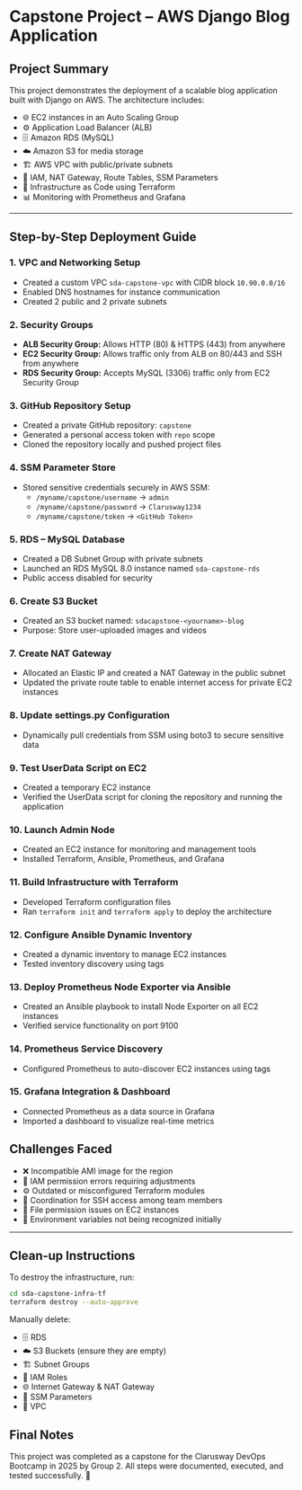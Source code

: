# Capstone Project – AWS Django Blog Application

## Project Summary

This project demonstrates the deployment of a scalable blog application built with Django on AWS. The architecture includes:

- 🌐 EC2 instances in an Auto Scaling Group
- ⚙️ Application Load Balancer (ALB)
- 🗄️ Amazon RDS (MySQL)
- ☁️ Amazon S3 for media storage
- 🏗️ AWS VPC with public/private subnets
- 🔐 IAM, NAT Gateway, Route Tables, SSM Parameters
- 📜 Infrastructure as Code using Terraform
- 📊 Monitoring with Prometheus and Grafana

---

## Step-by-Step Deployment Guide

### 1. VPC and Networking Setup

- Created a custom VPC `sda-capstone-vpc` with CIDR block `10.90.0.0/16`
- Enabled DNS hostnames for instance communication
- Created 2 public and 2 private subnets

### 2. Security Groups

- **ALB Security Group:** Allows HTTP (80) & HTTPS (443) from anywhere
- **EC2 Security Group:** Allows traffic only from ALB on 80/443 and SSH from anywhere
- **RDS Security Group:** Accepts MySQL (3306) traffic only from EC2 Security Group

### 3. GitHub Repository Setup

- Created a private GitHub repository: `capstone`
- Generated a personal access token with `repo` scope
- Cloned the repository locally and pushed project files

### 4. SSM Parameter Store

- Stored sensitive credentials securely in AWS SSM:
  - `/myname/capstone/username` → `admin`
  - `/myname/capstone/password` → `Clarusway1234`
  - `/myname/capstone/token` → `<GitHub Token>`

### 5. RDS – MySQL Database

- Created a DB Subnet Group with private subnets
- Launched an RDS MySQL 8.0 instance named `sda-capstone-rds`
- Public access disabled for security

### 6. Create S3 Bucket

- Created an S3 bucket named: `sdacapstone-<yourname>-blog`
- Purpose: Store user-uploaded images and videos

### 7. Create NAT Gateway

- Allocated an Elastic IP and created a NAT Gateway in the public subnet
- Updated the private route table to enable internet access for private EC2 instances

### 8. Update settings.py Configuration

- Dynamically pull credentials from SSM using boto3 to secure sensitive data

### 9. Test UserData Script on EC2

- Created a temporary EC2 instance
- Verified the UserData script for cloning the repository and running the application

### 10. Launch Admin Node

- Created an EC2 instance for monitoring and management tools
- Installed Terraform, Ansible, Prometheus, and Grafana

### 11. Build Infrastructure with Terraform

- Developed Terraform configuration files
- Ran `terraform init` and `terraform apply` to deploy the architecture

### 12. Configure Ansible Dynamic Inventory

- Created a dynamic inventory to manage EC2 instances
- Tested inventory discovery using tags

### 13. Deploy Prometheus Node Exporter via Ansible

- Created an Ansible playbook to install Node Exporter on all EC2 instances
- Verified service functionality on port 9100

### 14. Prometheus Service Discovery

- Configured Prometheus to auto-discover EC2 instances using tags

### 15. Grafana Integration & Dashboard

- Connected Prometheus as a data source in Grafana
- Imported a dashboard to visualize real-time metrics

## Challenges Faced

- ❌ Incompatible AMI image for the region
- 🔐 IAM permission errors requiring adjustments
- ⚙️ Outdated or misconfigured Terraform modules
- 🔄 Coordination for SSH access among team members
- 📁 File permission issues on EC2 instances
- 🔧 Environment variables not being recognized initially

---

## Clean-up Instructions

To destroy the infrastructure, run:

```bash
cd sda-capstone-infra-tf
terraform destroy --auto-approve
```

Manually delete:
- 🗄️ RDS
- ☁️ S3 Buckets (ensure they are empty)
- 🏗️ Subnet Groups
- 🔐 IAM Roles
- 🌐 Internet Gateway & NAT Gateway
- 🔑 SSM Parameters
- 🏡 VPC


## Final Notes

This project was completed as a capstone for the Clarusway DevOps Bootcamp in 2025 by Group 2. All steps were documented, executed, and tested successfully. 🎉
